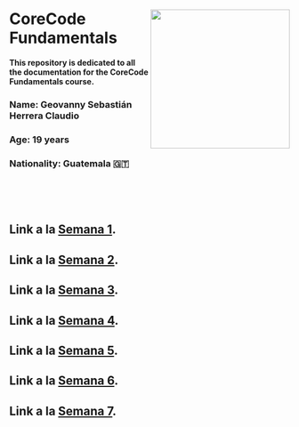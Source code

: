 # <img align="right"  src="https://user-images.githubusercontent.com/98846377/224530582-8c5e9f3e-35c1-4b0c-8723-ea229d486ad3.png" width="250px"/>CoreCode Fundamentals

**This repository is dedicated to all the documentation for the CoreCode Fundamentals course.**
### Name: Geovanny Sebastián Herrera Claudio
### Age: 19 years
### Nationality: Guatemala 	:guatemala:
<br><br><br>
## Link a la [Semana 1](https://github.com/SebastianHerrera/CoreCode-Fundamentals/tree/main/Algorithms%20-%20Week%201).
## Link a la [Semana 2](https://github.com/SebastianHerrera/CoreCode-Fundamentals/tree/main/Algorithms%20-%20Week%201).
## Link a la [Semana 3](https://github.com/SebastianHerrera/CoreCode-Fundamentals/tree/main/Algorithms%20-%20Week%201).
## Link a la [Semana 4](https://github.com/SebastianHerrera/CoreCode-Fundamentals/tree/main/Algorithms%20-%20Week%201).
## Link a la [Semana 5](https://github.com/SebastianHerrera/CoreCode-Fundamentals/tree/main/Algorithms%20-%20Week%201).
## Link a la [Semana 6](https://github.com/SebastianHerrera/CoreCode-Fundamentals/tree/main/Algorithms%20-%20Week%201).
## Link a la [Semana 7](https://github.com/SebastianHerrera/CoreCode-Fundamentals/tree/main/Algorithms%20-%20Week%201).
